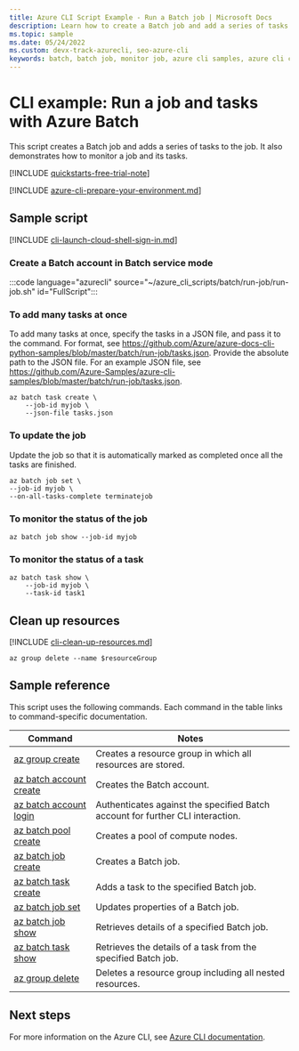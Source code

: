 ```yaml
---
title: Azure CLI Script Example - Run a Batch job | Microsoft Docs
description: Learn how to create a Batch job and add a series of tasks to the job using the Azure CLI. This article also shows how to monitor a job and its tasks.
ms.topic: sample
ms.date: 05/24/2022 
ms.custom: devx-track-azurecli, seo-azure-cli
keywords: batch, batch job, monitor job, azure cli samples, azure cli code samples, azure cli script samples
---
```


# CLI example: Run a job and tasks with Azure Batch

This script creates a Batch job and adds a series of tasks to the job. It also demonstrates how to monitor a job and its tasks.

[!INCLUDE [quickstarts-free-trial-note](../../../includes/quickstarts-free-trial-note.md)]

[!INCLUDE [azure-cli-prepare-your-environment.md](~/articles/reusable-content/azure-cli/azure-cli-prepare-your-environment.md)]

## Sample script

[!INCLUDE [cli-launch-cloud-shell-sign-in.md](../../../includes/cli-launch-cloud-shell-sign-in.md)]

### Create a Batch account in Batch service mode

:::code language="azurecli" source="~/azure_cli_scripts/batch/run-job/run-job.sh" id="FullScript":::

### To add many tasks at once

To add many tasks at once, specify the tasks in a JSON file, and pass it to the command. For format, see https://github.com/Azure/azure-docs-cli-python-samples/blob/master/batch/run-job/tasks.json. Provide the absolute path to the JSON file. For an example JSON file, see https://github.com/Azure-Samples/azure-cli-samples/blob/master/batch/run-job/tasks.json.

```azurecli
az batch task create \
    --job-id myjob \
    --json-file tasks.json
```

### To update the job

Update the job so that it is automatically marked as completed once all the tasks are finished.

```azurecli
az batch job set \
--job-id myjob \
--on-all-tasks-complete terminatejob
```

### To monitor the status of the job

```azurecli
az batch job show --job-id myjob
```

### To monitor the status of a task

```azurecli
az batch task show \
    --job-id myjob \
    --task-id task1
```

## Clean up resources

[!INCLUDE [cli-clean-up-resources.md](../../../includes/cli-clean-up-resources.md)]

```azurecli
az group delete --name $resourceGroup
```

## Sample reference

This script uses the following commands. Each command in the table links to command-specific documentation.

| Command | Notes |
|---|---|
| [az group create](/cli/azure/group#az-group-create) | Creates a resource group in which all resources are stored. |
| [az batch account create](/cli/azure/batch/account#az-batch-account-create) | Creates the Batch account. |
| [az batch account login](/cli/azure/batch/account#az-batch-account-login) | Authenticates against the specified Batch account for further CLI interaction.  |
| [az batch pool create](/cli/azure/batch/pool#az-batch-pool-create) | Creates a pool of compute nodes.  |
| [az batch job create](/cli/azure/batch/job#az-batch-job-create) | Creates a Batch job.  |
| [az batch task create](/cli/azure/batch/task#az-batch-task-create) | Adds a task to the specified Batch job.  |
| [az batch job set](/cli/azure/batch/job#az-batch-job-set) | Updates properties of a Batch job.  |
| [az batch job show](/cli/azure/batch/job#az-batch-job-show) | Retrieves details of a specified Batch job.  |
| [az batch task show](/cli/azure/batch/task#az-batch-task-show) | Retrieves the details of a task from the specified Batch job.  |
| [az group delete](/cli/azure/group#az-group-delete) | Deletes a resource group including all nested resources. |

## Next steps

For more information on the Azure CLI, see [Azure CLI documentation](/cli/azure).
